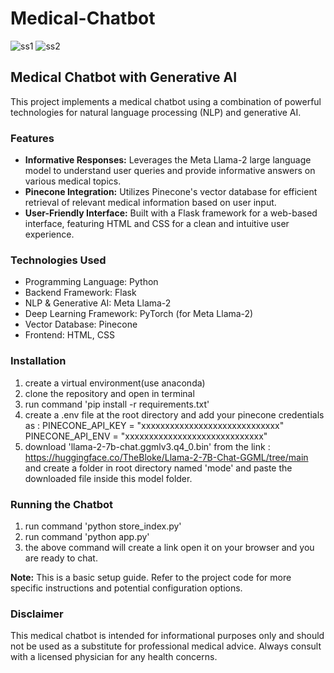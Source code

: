 # Medical-Chatbot
![ss1](https://github.com/BhavyaShah7409/Medical-Chatbot/assets/132221009/2d0c8552-b676-42b7-bc96-30462b2c480b)
![ss2](https://github.com/BhavyaShah7409/Medical-Chatbot/assets/132221009/fbe3bccd-ba0f-499b-b2b9-bdc8f8548459)
## Medical Chatbot with Generative AI

This project implements a medical chatbot using a combination of powerful technologies for natural language processing (NLP) and generative AI. 

### Features

* **Informative Responses:** Leverages the Meta Llama-2 large language model to understand user queries and provide informative answers on various medical topics.
* **Pinecone Integration:** Utilizes Pinecone's vector database for efficient retrieval of relevant medical information based on user input.
* **User-Friendly Interface:** Built with a Flask framework for a web-based interface, featuring HTML and CSS for a clean and intuitive user experience.

### Technologies Used

* Programming Language: Python
* Backend Framework: Flask
* NLP & Generative AI: Meta Llama-2
* Deep Learning Framework: PyTorch (for Meta Llama-2)
* Vector Database: Pinecone
* Frontend: HTML, CSS

### Installation

1. create a virtual environment(use anaconda)
2. clone the repository and open in terminal
3. run command 'pip install -r requirements.txt'
4. create a .env file at the root directory and add your pinecone credentials as :
        PINECONE_API_KEY = "xxxxxxxxxxxxxxxxxxxxxxxxxxxxx"
        PINECONE_API_ENV = "xxxxxxxxxxxxxxxxxxxxxxxxxxxxx"
5. download 'llama-2-7b-chat.ggmlv3.q4_0.bin' from the link : https://huggingface.co/TheBloke/Llama-2-7B-Chat-GGML/tree/main
        and create a folder in root directory named 'mode' and paste the downloaded file inside this model folder.

### Running the Chatbot

1. run command 'python store_index.py'
2. run command 'python app.py'
3. the above command will create a link open it on your browser and you are ready to chat. 

**Note:** This is a basic setup guide. Refer to the project code for more specific instructions and potential configuration options.

### Disclaimer

This medical chatbot is intended for informational purposes only and should not be used as a substitute for professional medical advice. Always consult with a licensed physician for any health concerns.
